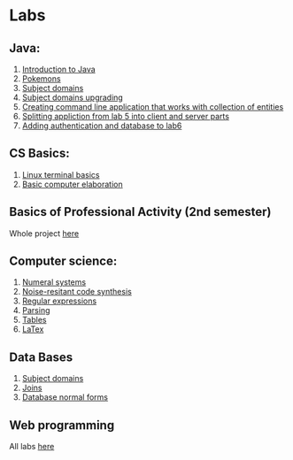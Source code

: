 # Labs

## Java:
1. [Introduction to Java](https://github.com/daniildiveev/itmo/tree/main/1st_semester/java/lab0)
2. [Pokemons](https://github.com/daniildiveev/itmo/tree/main/1st_semester/java/lab1)
3. [Subject domains](https://github.com/daniildiveev/itmo/tree/main/1st_semester/java/lab2)
4. [Subject domains upgrading](https://github.com/daniildiveev/itmo/tree/main/1st_semester/java/lab3)
5. [Creating command line application that works with collection of entities](https://github.com/daniildiveev/itmo/tree/main/2nd_semester/java/lab4)
6. [Splitting appliction from lab 5 into client and server parts](https://github.com/daniildiveev/itmo/tree/main/2nd_semester/java/lab5)
7. [Adding authentication and database to lab6](https://github.com/daniildiveev/itmo/tree/main/2nd_semester/java/lab6)

## CS Basics:
1. [Linux terminal basics](https://github.com/daniildiveev/itmo/tree/main/1st_semester/csbasics/lab0)
2. [Basic computer elaboration](https://github.com/daniildiveev/itmo/tree/main/1st_semester/csbasics/lab1)

## Basics of Professional Activity (2nd semester)

Whole project [here](https://github.com/daniildiveev/opd-2-sem)

## Computer science:
1. [Numeral systems](https://github.com/daniildiveev/itmo/tree/main/1st_semester/cs/lab0)
2. [Noise-resitant code synthesis](https://github.com/daniildiveev/itmo/tree/main/1st_semester/cs/lab1)
3. [Regular expressions](https://github.com/daniildiveev/itmo/tree/main/1st_semester/cs/lab2)
4. [Parsing](https://github.com/daniildiveev/itmo/tree/main/1st_semester/cs/lab3)
5. [Tables](https://github.com/daniildiveev/itmo/tree/main/1st_semester/cs/lab4)
6. [LaTex](https://github.com/daniildiveev/itmo/tree/main/1st_semester/cs/lab5)

## Data Bases
1. [Subject domains](https://github.com/daniildiveev/itmo/tree/main/2nd_semester/db/lab0)
2. [Joins](https://github.com/daniildiveev/itmo/tree/main/2nd_semester/db/lab1)
3. [Database normal forms](https://github.com/daniildiveev/itmo/tree/main/2nd_semester/db/lab2)

## Web programming 

All labs [here](https://github.com/daniildiveev/itmo-web)


